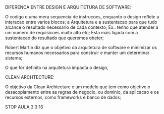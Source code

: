 DIFERENCA ENTRE DESIGN E ARQUITETURA DE SOFTWARE:

O codigo e uma mera sequencia de instrucoes, enquanto o design reflete a interacao entre varios blocos;
a Arquitetura e a sustentacao para que tudo alcance o resultado necessario de cada contexto;
Ex.: tenho que atender a um numero de requisicoes muito alto etc; Esta mais ligada com a sustentacao
do resultado que queremos obeter;

Robert Martin diz que o objetivo da arquitetura de software e minimizar os recursos humanos necessarios
para construir e manter um determinar sistema;


O que for definito na arquitetura impacta o design, 


CLEAN ARCHTECTURE:

O objetivo da Clean Archtecture e um modelo que tem como objetivo o desacoplamento entre
as regras de negocio, ou dominio, da aplicacao e os recursos externos, como frameworks e banco de dados;


STOP AULA 3 3:16